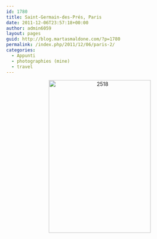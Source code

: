 ```yaml
---
id: 1780
title: Saint-Germain-des-Prés, Paris
date: 2011-12-06T23:57:18+00:00
author: admin6059
layout: pages
guid: http://blog.martasmaldone.com/?p=1780
permalink: /index.php/2011/12/06/paris-2/
categories:
  - Appunti
  - photographies (mine)
  - travel
---
```

<p style="text-align: center;">
  <a href="http://blog.martasmaldone.eu/wp-content/uploads/2011/12/2518.jpg"><img class="aligncenter size-full wp-image-1793" title="2518" src="http://blog.martasmaldone.eu/wp-content/uploads/2011/12/2518.jpg" alt="2518" width="275" height="413" srcset="http://blog.martasmaldone.eu/wp-content/uploads/2011/12/2518.jpg 378w, http://blog.martasmaldone.eu/wp-content/uploads/2011/12/2518-200x300.jpg 200w" sizes="(max-width: 275px) 100vw, 275px" /></a>
</p>

<p style="text-align: center;">